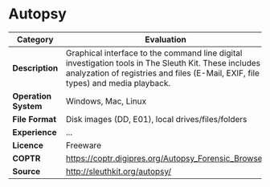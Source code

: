 # Autopsy

| Category | Evaluation |
| --- | --- |
| **Description** | Graphical interface to the command line digital investigation tools in The Sleuth Kit. These includes analyzation of registries and files (E-Mail, EXIF, file types) and media playback. |
| **Operation System** | Windows, Mac, Linux |
| **File Format** | Disk images (DD, E01), local drives/files/folders |
| **Experience** | ... |
| **Licence** | Freeware |
| **COPTR** | https://coptr.digipres.org/Autopsy_Forensic_Browser |
| **Source** | http://sleuthkit.org/autopsy/ |
